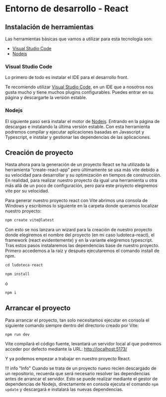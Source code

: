 # Entorno de desarrollo - React

## Instalación de herramientas
Las herramientas básicas que vamos a utilizar para esta tecnología son:

* [Visual Studio Code](https://code.visualstudio.com/)
* [Nodejs](https://nodejs.org/es/)


### Visual Studio Code

Lo primero de todo es instalar el IDE para el desarrollo front.

Te recomiendo utilizar [Visual Studio Code](https://code.visualstudio.com/), en un IDE que a nosotros nos gusta mucho y tiene muchos plugins configurables. Puedes entrar en su página y descargarte la versión estable.


### Nodejs

El siguiente paso será instalar el motor de [Nodejs](https://nodejs.org/es/). Entrando en la página de descargas e instalando la última versión estable. Con esta herramienta podremos compilar y ejecutar aplicaciones basadas en Javascript y Typescript, e instalar y gestionar las dependencias de las aplicaciones.


## Creación de proyecto

Hasta ahora para la generación de un proyecto React se ha utilizado la herramienta “create-react-app” pero últimamente se usa más vite debido a su velocidad para desarrollar y su optimización en tiempos de construcción. En realidad, para realizar nuestro proyecto da igual una herramienta u otra más allá de un poco de configuración, pero para este proyecto elegiremos vite por su velocidad.

Para generar nuestro proyecto react con Vite abrimos una consola de Windows y escribimos lo siguiente en la carpeta donde queramos localizar nuestro proyecto: 

``` Typescript
npm create vite@latest
```

Con esto se nos lanzara un wizard para la creación de nuestro proyecto donde elegiremos el nombre del proyecto (en mi caso ludoteca-react), el framework (react evidentemente) y en la variante elegiremos typescript.
Tras estos pasos instalaremos las dependencias base de nuestro proyecto. Primero accedemos a la raíz y después ejecutaremos el comando install de npm. 

``` Typescript
cd ludoteca-react
```

``` Typescript
npm install
```

ó 

``` Typescript
npm i
```

## Arrancar el proyecto

Para arrancar el proyecto, tan solo necesitamos ejecutar en consola el siguiente comando siempre dentro del directorio creado por Vite:

    npm run dev

Vite compilará el código fuente, levantará un servidor local al que podremos acceder por defecto mediante la URL: [http://localhost:5173/](http://localhost:5173/)

Y ya podemos empezar a trabajar en nuestro proyecto React.

!!! info "Info"
    Cuando se trata de un proyecto nuevo recien descargado de un repositorio, recuerda que será necesario resolver las dependencias antes de arrancar el servidor. Esto se puede realizar mediante el gestor de dependencias de Nodejs, directamente en consola ejecuta el comando `npm update` y descargará e instalará las nuevas dependencias.
